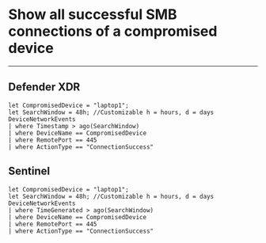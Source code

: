 # Show all successful SMB connections of a compromised device
----
## Defender XDR

```
let CompromisedDevice = "laptop1";
let SearchWindow = 48h; //Customizable h = hours, d = days
DeviceNetworkEvents
| where Timestamp > ago(SearchWindow)
| where DeviceName == CompromisedDevice
| where RemotePort == 445
| where ActionType == "ConnectionSuccess"
```
## Sentinel
```
let CompromisedDevice = "laptop1";
let SearchWindow = 48h; //Customizable h = hours, d = days
DeviceNetworkEvents
| where TimeGenerated > ago(SearchWindow)
| where DeviceName == CompromisedDevice
| where RemotePort == 445
| where ActionType == "ConnectionSuccess"
```



